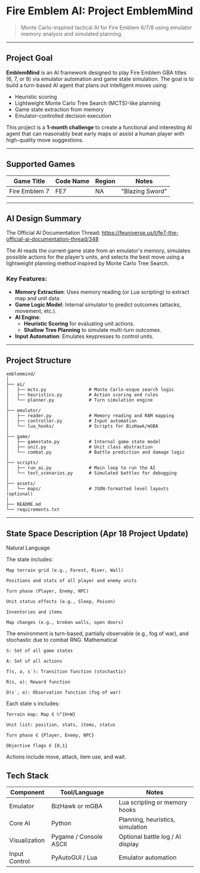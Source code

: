 # Fire Emblem AI: Project EmblemMind

> Monte Carlo-inspired tactical AI for Fire Emblem 6/7/8 using emulator memory analysis and simulated planning.

---

## Project Goal

**EmblemMind** is an AI framework designed to play Fire Emblem GBA titles (6, 7, or 8) via emulator automation and game state simulation. The goal is to build a turn-based AI agent that plans out intelligent moves using:
- Heuristic scoring
- Lightweight Monte Carlo Tree Search (MCTS)-like planning
- Game state extraction from memory
- Emulator-controlled decision execution

This project is a **1-month challenge** to create a functional and interesting AI agent that can reasonably beat early maps or assist a human player with high-quality move suggestions.

---

## Supported Games

| Game Title        | Code Name  | Region | Notes |
|-------------------|------------|--------|-------|
| Fire Emblem 7     | FE7        | NA     | "Blazing Sword" |

---

## AI Design Summary

The Official AI Documentation Thread: https://feuniverse.us/t/fe7-the-official-ai-documentation-thread/348

The AI reads the current game state from an emulator's memory, simulates possible actions for the player’s units, and selects the best move using a lightweight planning method inspired by Monte Carlo Tree Search.

### Key Features:
- **Memory Extraction**: Uses memory reading (or Lua scripting) to extract map and unit data.
- **Game Logic Model**: Internal simulator to predict outcomes (attacks, movement, etc.).
- **AI Engine**:
  - **Heuristic Scoring** for evaluating unit actions.
  - **Shallow Tree Planning** to simulate multi-turn outcomes.
- **Input Automation**: Emulates keypresses to control units.

---

## Project Structure

```
emblemmind/
│
├── ai/
│   ├── mcts.py                # Monte Carlo-esque search logic
│   ├── heuristics.py          # Action scoring and rules
│   └── planner.py             # Turn simulation engine
│
├── emulator/
│   ├── reader.py              # Memory reading and RAM mapping
│   ├── controller.py          # Input automation
│   └── lua_hooks/             # Scripts for BizHawk/mGBA
│
├── game/
│   ├── gamestate.py           # Internal game state model
│   ├── unit.py                # Unit class abstraction
│   └── combat.py              # Battle prediction and damage logic
│
├── scripts/
│   ├── run_ai.py              # Main loop to run the AI
│   └── test_scenarios.py      # Simulated battles for debugging
│
├── assets/
│   └── maps/                  # JSON-formatted level layouts (optional)
│
├── README.md
└── requirements.txt
```

---


## State Space Description (Apr 18 Project Update)
Natural Language

The state includes:

    Map terrain grid (e.g., Forest, River, Wall)

    Positions and stats of all player and enemy units

    Turn phase (Player, Enemy, NPC)

    Unit status effects (e.g., Sleep, Poison)

    Inventories and items

    Map changes (e.g., broken walls, open doors)

The environment is turn-based, partially observable (e.g., fog of war), and stochastic due to combat RNG.
Mathematical

    S: Set of all game states

    A: Set of all actions

    T(s, a, s′): Transition function (stochastic)

    R(s, a): Reward function

    O(s′, o): Observation function (fog of war)

Each state s includes:

    Terrain map: Map ∈ ℕ^{H×W}

    Unit list: position, stats, items, status

    Turn phase ∈ {Player, Enemy, NPC}

    Objective flags ∈ {0,1}

Actions include move, attack, item use, and wait.


## Tech Stack

| Component        | Tool/Language           | Notes |
|------------------|--------------------------|-------|
| Emulator         | BizHawk or mGBA          | Lua scripting or memory hooks |
| Core AI          | Python                   | Planning, heuristics, simulation |
| Visualization    | Pygame / Console ASCII   | Optional battle log / AI display |
| Input Control    | PyAutoGUI / Lua          | Emulator automation |
